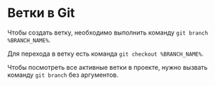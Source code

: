 # Ветки в Git 

Чтобы создать ветку, необходимо выполнить команду `git branch %BRANCH_NAME%`.

Для перехода в ветку есть команда `git checkout %BRANCH_NAME%`. 


Чтобы посмотреть все активные ветки в проекте, нужно вызвать команду `git branch` без аргументов.